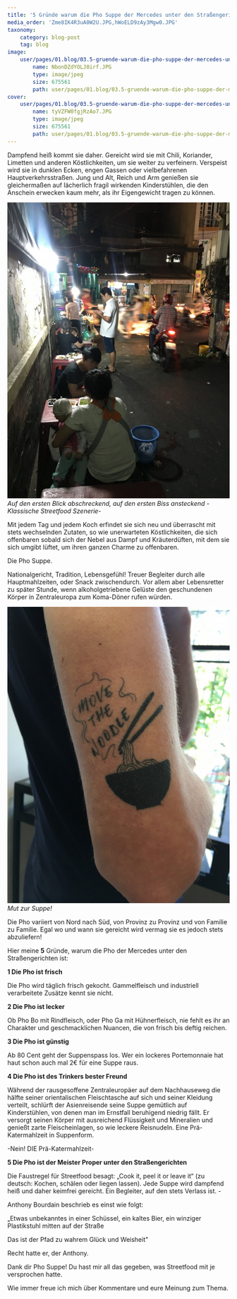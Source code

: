 ```yaml
---
title: '5 Gründe warum die Pho Suppe der Mercedes unter den Straßengerichten ist'
media_order: 'Zme8IK4R3uA0W2U.JPG,hWoELD9zAy3Mgw0.JPG'
taxonomy:
    category: blog-post
    tag: blog
image:
    user/pages/01.blog/03.5-gruende-warum-die-pho-suppe-der-mercedes-unter-den-strassengerichten-ist/NbonDZdYOLJ0irf.JPG:
        name: NbonDZdYOLJ0irf.JPG
        type: image/jpeg
        size: 675561
        path: user/pages/01.blog/03.5-gruende-warum-die-pho-suppe-der-mercedes-unter-den-strassengerichten-ist/NbonDZdYOLJ0irf.JPG
cover:
    user/pages/01.blog/03.5-gruende-warum-die-pho-suppe-der-mercedes-unter-den-strassengerichten-ist/tyVZFW0fgjRzAo7.JPG:
        name: tyVZFW0fgjRzAo7.JPG
        type: image/jpeg
        size: 675561
        path: user/pages/01.blog/03.5-gruende-warum-die-pho-suppe-der-mercedes-unter-den-strassengerichten-ist/tyVZFW0fgjRzAo7.JPG
---
```


Dampfend heiß kommt sie daher. 
Gereicht wird sie mit Chili, Koriander, Limetten und anderen Köstlichkeiten, um sie weiter zu verfeinern. Verspeist wird sie in dunklen Ecken, engen Gassen oder vielbefahrenen Hauptverkehrsstraßen. Jung und Alt, Reich und Arm genießen sie gleichermaßen auf lächerlich fragil wirkenden Kinderstühlen, die den Anschein erwecken kaum mehr, als ihr Eigengewicht tragen zu können. 

![](hWoELD9zAy3Mgw0.JPG)
_Auf den ersten Blick abschreckend, auf den ersten Biss ansteckend -Klassische Streetfood Szenerie-_

Mit jedem Tag und jedem Koch erfindet sie sich neu und überrascht mit stets wechselnden Zutaten, so wie unerwarteten Köstlichkeiten, die sich offenbaren sobald sich der Nebel aus Dampf und Kräuterdüften, mit dem sie sich umgibt lüftet, um ihren ganzen Charme zu offenbaren. 

Die Pho Suppe. 

Nationalgericht, Tradition, Lebensgefühl! 
Treuer Begleiter durch alle Hauptmahlzeiten, oder Snack zwischendurch. Vor allem aber Lebensretter zu später Stunde, wenn alkoholgetriebene Gelüste den geschundenen Körper in Zentraleuropa zum Koma-Döner rufen würden.

![](Zme8IK4R3uA0W2U.JPG)
_Mut zur Suppe!_

Die Pho variiert von Nord nach Süd, von Provinz zu Provinz und von Familie zu Familie. Egal wo und wann sie gereicht wird vermag sie es jedoch stets abzuliefern! 

Hier meine **5** Gründe, warum die Pho der Mercedes unter den Straßengerichten ist: 

**1 Die Pho ist frisch**

Die Pho wird täglich frisch gekocht. Gammelfleisch und industriell verarbeitete Zusätze kennt sie nicht. 

**2 Die Pho ist lecker**

Ob Pho Bo mit Rindfleisch, oder Pho Ga mit Hühnerfleisch, nie fehlt es ihr an Charakter und geschmacklichen Nuancen, die von frisch bis deftig reichen. 

**3 Die Pho ist günstig**

Ab 80 Cent geht der Suppenspass los. Wer ein lockeres Portemonnaie hat haut schon auch mal 2€ für eine Suppe raus. 

**4 Die Pho ist des Trinkers bester Freund**

Während der rausgesoffene Zentraleuropäer auf dem Nachhauseweg die hälfte seiner orientalischen Fleischtasche auf sich und seiner Kleidung verteilt, schlürft der Asienreisende seine Suppe gemütlich auf Kinderstühlen, von denen man im Ernstfall beruhigend niedrig fällt. 
Er versorgt seinen Körper mit ausreichend Flüssigkeit und Mineralien und genießt zarte Fleischeinlagen, so wie leckere Reisnudeln. 
Eine Prä-Katermahlzeit in Suppenform. 

-Nein! DIE Prä-Katermahlzeit-

**5 Die Pho ist der Meister Proper unter den Straßengerichten**

Die Faustregel für Streetfood besagt: „Cook it, peel it or leave it“ (zu deutsch: Kochen, schälen oder liegen lassen). 
Jede Suppe wird dampfend heiß und daher keimfrei gereicht. 
Ein Begleiter, auf den stets Verlass ist. -



Anthony Bourdain beschrieb es einst wie folgt: 

„Etwas unbekanntes in einer Schüssel, ein kaltes Bier, ein winziger Plastikstuhl mitten auf der Straße 

Das ist der Pfad zu wahrem Glück und Weisheit"

Recht hatte er, der Anthony. 

Dank dir Pho Suppe! Du hast mir all das gegeben, was Streetfood mit je versprochen hatte. 

Wie immer freue ich mich über Kommentare und eure Meinung zum Thema. 
